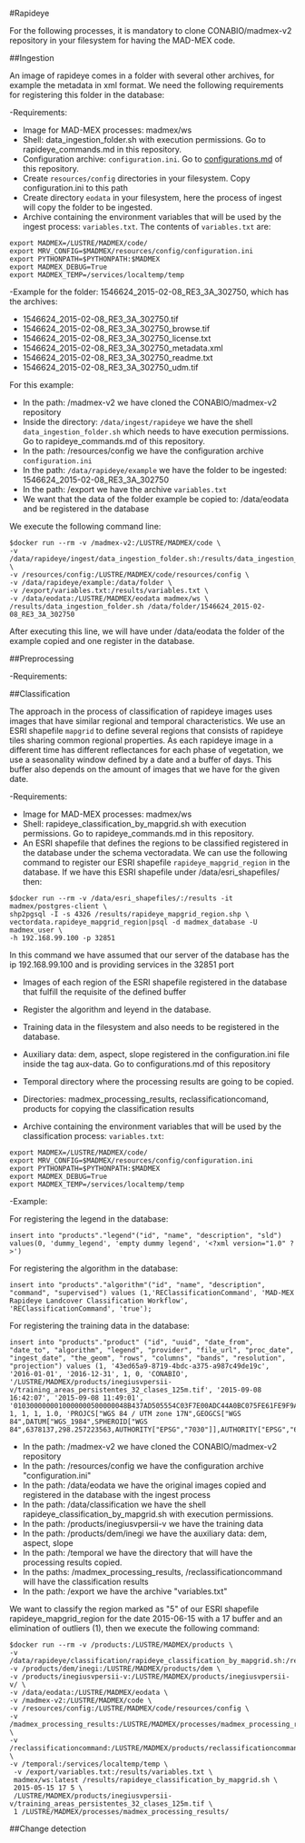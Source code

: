 #Rapideye

For the following processes, it is mandatory to clone CONABIO/madmex-v2 repository in your filesystem for having the MAD-MEX code.

##Ingestion

An image of rapideye comes in a folder with several other archives, for example the metadata in xml format. We need the following requirements for registering this folder in the database:

-Requirements:

* Image for MAD-MEX processes: madmex/ws
* Shell: data_ingestion_folder.sh with execution permissions. Go to rapideye_commands.md in this repository.
* Configuration archive: `configuration.ini`. Go to [configurations.md](configurations.md) of this repository.
* Create `resources/config` directories in your filesystem. Copy configuration.ini to this path
* Create directory `eodata` in your filesystem, here the process of ingest will copy the folder to be ingested.
* Archive containing the environment variables that will be used by the ingest process: `variables.txt`. The contents of `variables.txt` are:

```
export MADMEX=/LUSTRE/MADMEX/code/
export MRV_CONFIG=$MADMEX/resources/config/configuration.ini
export PYTHONPATH=$PYTHONPATH:$MADMEX
export MADMEX_DEBUG=True
export MADMEX_TEMP=/services/localtemp/temp

```

-Example for the folder: 1546624_2015-02-08_RE3_3A_302750, which has the archives:

* 1546624_2015-02-08_RE3_3A_302750.tif
* 1546624_2015-02-08_RE3_3A_302750_browse.tif
* 1546624_2015-02-08_RE3_3A_302750_license.txt
* 1546624_2015-02-08_RE3_3A_302750_metadata.xml
* 1546624_2015-02-08_RE3_3A_302750_readme.txt
* 1546624_2015-02-08_RE3_3A_302750_udm.tif

For this example:

* In the path: /madmex-v2 we have cloned the CONABIO/madmex-v2 repository
* Inside the directory: `/data/ingest/rapideye` we have the shell `data_ingestion_folder.sh` which needs to have execution permissions. Go to rapideye_commands.md of this repository.
* In the path: /resources/config we have the configuration archive `configuration.ini`
* In the path: `/data/rapideye/example` we have the folder to be ingested: 1546624_2015-02-08_RE3_3A_302750
* In the path: /export we have the archive `variables.txt`
* We want that the data of the folder example be copied to: /data/eodata and be registered in the database

We execute the following command line:


```
$docker run --rm -v /madmex-v2:/LUSTRE/MADMEX/code \
-v /data/rapideye/ingest/data_ingestion_folder.sh:/results/data_ingestion_folder.sh \
-v /resources/config:/LUSTRE/MADMEX/code/resources/config \
-v /data/rapideye/example:/data/folder \
-v /export/variables.txt:/results/variables.txt \
-v /data/eodata:/LUSTRE/MADMEX/eodata madmex/ws \
/results/data_ingestion_folder.sh /data/folder/1546624_2015-02-08_RE3_3A_302750
```

After executing this line, we will have under /data/eodata the folder of the example copied and one register in the database.

##Preprocessing

-Requirements:



##Classification

The approach in the process of classification of rapideye images uses images that have similar regional and temporal characteristics. We use an ESRI shapefile `mapgrid` to define several regions that consists of rapideye tiles sharing common regional properties. As each rapideye image in a different time has different reflectances for each phase of vegetation, we use a seasonality window defined by a date and a buffer of days. This buffer also depends on the amount of images that we have for the given date.


-Requirements:

* Image for MAD-MEX processes: madmex/ws
* Shell: rapideye_classification_by_mapgrid.sh with execution permissions. Go to rapideye_commands.md in this repository.
* An ESRI shapefile that defines the regions to be classified registered in the database under the schema vectoradata. We can use the following command to register our ESRI shapefile `rapideye_mapgrid_region` in the database. If we have this ESRI shapefile under /data/esri_shapefiles/ then:


```
$docker run --rm -v /data/esri_shapefiles/:/results -it madmex/postgres-client \
shp2pgsql -I -s 4326 /results/rapideye_mapgrid_region.shp \
vectordata.rapideye_mapgrid_region|psql -d madmex_database -U madmex_user \
-h 192.168.99.100 -p 32851

```

In this command we have assumed that our server of the database has the ip 192.168.99.100 and is providing services in the 32851 port


* Images of each region of the ESRI shapefile registered in the database that fulfill the requisite of the defined buffer

* Register the algorithm and leyend in the database.

* Training data in the filesystem and also needs to be registered in the database.

* Auxiliary data: dem, aspect, slope registered in the configuration.ini file inside the tag aux-data. Go to configurations.md of this repository

* Temporal directory where the processing results are going to be copied.

* Directories: madmex_processing_results, reclassificationcomand, products for copying the classification results

* Archive containing the environment variables that will be used by the classification process: `variables.txt`:

```
export MADMEX=/LUSTRE/MADMEX/code/
export MRV_CONFIG=$MADMEX/resources/config/configuration.ini
export PYTHONPATH=$PYTHONPATH:$MADMEX
export MADMEX_DEBUG=True
export MADMEX_TEMP=/services/localtemp/temp

```

-Example:

For registering the legend in the database:

```
insert into "products"."legend"("id", "name", "description", "sld") values(0, 'dummy_legend', 'empty dummy legend', '<?xml version="1.0" ?>')

```

For registering the algorithm in the database:

```
insert into "products"."algorithm"("id", "name", "description", "command", "supervised") values (1,'REClassificationCommand', 'MAD-MEX Rapideye Landcover Classification Workflow', 'REClassificationCommand', 'true');

```


For registering the training data in the database:

```
insert into "products"."product" ("id", "uuid", "date_from", "date_to", "algorithm", "legend", "provider", "file_url", "proc_date", "ingest_date", "the_geom", "rows", "columns", "bands", "resolution", "projection") values (1, '43ed65a9-8719-4bdc-a375-a987c49de19c', '2016-01-01', '2016-12-31', 1, 0, 'CONABIO', '/LUSTRE/MADMEX/products/inegiusvpersii-v/training_areas_persistentes_32_clases_125m.tif', '2015-09-08 16:42:07', '2015-09-08 11:49:01', '0103000000010000000500000048B437AD505554C03F7E00ADC44A0BC075FE61FE9F9A53C09BF40773C0430BC0BCBE2357C99953C04850CF114DCF1AC0ECBC64616C5554C012F7D91A39D61AC048B437AD505554C03F7E00ADC44A0BC0', 1, 1, 1, 1.0, 'PROJCS["WGS 84 / UTM zone 17N",GEOGCS["WGS 84",DATUM["WGS_1984",SPHEROID["WGS 84",6378137,298.257223563,AUTHORITY["EPSG","7030"]],AUTHORITY["EPSG","6326"]],PRIMEM["Greenwich",0],UNIT["degree",0.0174532925199433],AUTHORITY["EPSG","4326"]],PROJECTION["Transverse_Mercator"],PARAMETER["latitude_of_origin",0],PARAMETER["central_meridian",-81],PARAMETER["scale_factor",0.9996],PARAMETER["false_easting",500000],PARAMETER["false_northing",0],UNIT["metre",1,AUTHORITY["EPSG","9001"]],AUTHORITY["EPSG","32617"]]')

```


* In the path: /madmex-v2 we have cloned the CONABIO/madmex-v2 repository
* In the path: /resources/config we have the configuration archive "configuration.ini"
* In the path: /data/eodata we have the original images copied and registered in the database with the ingest process
* In the path: /data/classification we have the shell rapideye_classification_by_mapgrid.sh with execution permissions.
* In the path: /products/inegiusvpersii-v we have the training data
* In the path: /products/dem/inegi we have the auxiliary data: dem, aspect, slope
* In the path: /temporal we have the directory that will have the processing results copied.
* In the paths: /madmex_processing_results, /reclassificationcommand will have the classification results
* In the path: /export we have the archive "variables.txt"

We want to classify the region marked as "5" of our ESRI shapefile rapideye_mapgrid_region for the date 2015-06-15 with a 17 buffer and an elimination of outliers (1), then we execute the following command:

```
$docker run --rm -v /products:/LUSTRE/MADMEX/products \
-v /data/rapideye/classification/rapideye_classification_by_mapgrid.sh:/results/rapideye_classification_by_mapgrid.sh
-v /products/dem/inegi:/LUSTRE/MADMEX/products/dem \
-v /products/inegiusvpersii-v:/LUSTRE/MADMEX/products/inegiusvpersii-v/ \
-v /data/eodata:/LUSTRE/MADMEX/eodata \
-v /madmex-v2:/LUSTRE/MADMEX/code \
-v /resources/config:/LUSTRE/MADMEX/code/resources/config \
-v /madmex_processing_results:/LUSTRE/MADMEX/processes/madmex_processing_results/ \
-v /reclassificationcommand:/LUSTRE/MADMEX/products/reclassificationcommand/ \
-v /temporal:/services/localtemp/temp \
 -v /export/variables.txt:/results/variables.txt \
 madmex/ws:latest /results/rapideye_classification_by_mapgrid.sh \
 2015-05-15 17 5 \
 /LUSTRE/MADMEX/products/inegiusvpersii-v/training_areas_persistentes_32_clases_125m.tif \
 1 /LUSTRE/MADMEX/processes/madmex_processing_results/ 
```





##Change detection